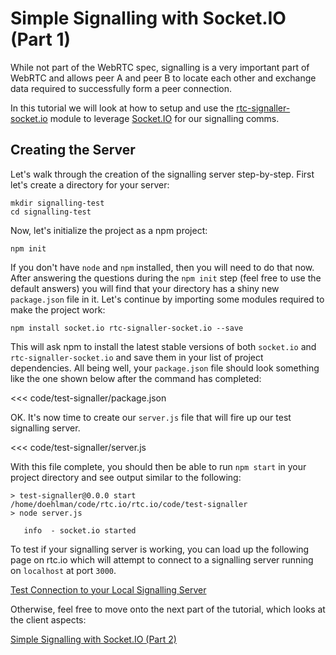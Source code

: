# Simple Signalling with Socket.IO (Part 1)

While not part of the WebRTC spec, signalling is a very important part of WebRTC and allows peer A and peer B to locate each other and exchange data required to successfully form a peer connection.

In this tutorial we will look at how to setup and use the [rtc-signaller-socket.io](module-rtc-signaller-socket.io.html) module to leverage [Socket.IO](http://socket.io/) for our signalling comms.

## Creating the Server

Let's walk through the creation of the signalling server step-by-step.  First let's create a directory for your server:

```
mkdir signalling-test
cd signalling-test
```

Now, let's initialize the project as a npm project:

```
npm init
```

If you don't have `node` and `npm` installed, then you will need to do that now.  After answering the questions during the `npm init` step (feel free to use the default answers) you will find that your directory has a shiny new `package.json` file in it.   Let's continue by importing some modules required to make the project work:

```
npm install socket.io rtc-signaller-socket.io --save
```

This will ask npm to install the latest stable versions of both `socket.io` and `rtc-signaller-socket.io` and save them in your list of project dependencies.  All being well, your `package.json` file should look something like the one shown below after the command has completed:

<<< code/test-signaller/package.json

OK.  It's now time to create our `server.js` file that will fire up our test signalling server.

<<< code/test-signaller/server.js

With this file complete, you should then be able to run `npm start` in your project directory and see output similar to the following:

```
> test-signaller@0.0.0 start /home/doehlman/code/rtc.io/rtc.io/code/test-signaller
> node server.js

   info  - socket.io started
```

To test if your signalling server is working, you can load up the following page on rtc.io which will attempt to connect to a signalling server running on `localhost` at port `3000`.

<a class="sample" data-sample="test-connection" href="#">Test Connection to your Local Signalling Server</a>

Otherwise, feel free to move onto the next part of the tutorial, which looks at the client aspects:

[Simple Signalling with Socket.IO (Part 2)](tutorial-simple-signalling-socket-io-part2.html)